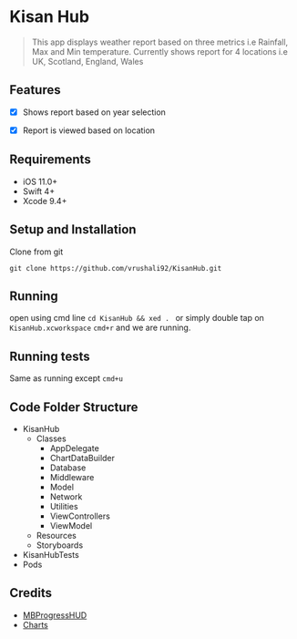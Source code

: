 # Kisan Hub
> This app displays weather report based on three metrics i.e Rainfall, Max and Min temperature.
Currently shows report for 4 locations i.e UK, Scotland, England, Wales


## Features

- [x] Shows report based on year selection 
- [x] Report is viewed based on location


## Requirements

- iOS 11.0+
- Swift 4+
- Xcode 9.4+

## Setup and Installation
Clone from git  
```
git clone https://github.com/vrushali92/KisanHub.git
```

## Running 
open using cmd line `cd KisanHub && xed . `
or simply double tap on `KisanHub.xcworkspace` 
`cmd+r` and we are running. 

## Running tests 
Same as running except `cmd+u`

## Code Folder Structure
 - KisanHub
     + Classes
         * AppDelegate
         * ChartDataBuilder
         * Database
         * Middleware
         * Model
         * Network
         * Utilities
         * ViewControllers
         * ViewModel
    + Resources
    + Storyboards
 - KisanHubTests
 - Pods 

## Credits
- [MBProgressHUD](https://github.com/jdg/MBProgressHUD)
- [Charts](https://github.com/danielgindi/Charts)
